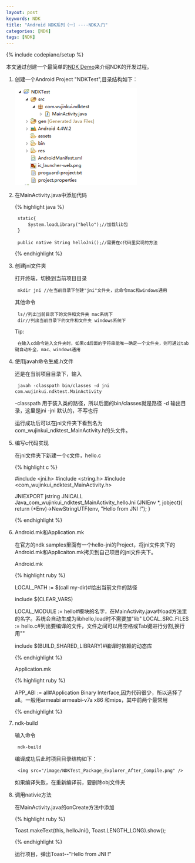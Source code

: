 ```yaml
---
layout: post
keywords: NDK
title: "Android NDK系列（一）----NDK入门"
categories: [NDK]
tags: [NDK]
---
```

{% include codepiano/setup %}

本文通过创建一个最简单的[NDK Demo](https://github.com/kui2015/NDKTest)来介绍NDK的开发过程。

1. 创建一个Android Project "NDKTest",目录结构如下：

    <img src="/image/NDKTest_Package_Explorer.png" />

2. 在MainActivity.java中添加代码

	{% highlight java %}
	
		static{
			System.loadLibrary("hello");//加载lib包
		}

		public native String helloJni();//需要在c代码里实现的方法
		
	{% endhighlight %}

3. 创建jni文件夹

	打开终端，切换到当前项目目录

		mkdir jni //在当前目录下创建"jni"文件夹，此命令mac和windows通用

	其他命令

		ls//列出当前目录下的文件和文件夹 mac系统下
		dir//列出当前目录下的文件和文件夹 windows系统下

	Tip:

		在输入cd命令进入文件夹时，如果cd后面的字符串能唯一确定一个文件夹，则可通过tab键自动补全，mac、windows通用

4. 使用javah命令生成.h文件

	还是在当前项目目录下，输入

		javah -classpath bin/classes -d jni com.wujinkui.ndktest.MainActivity
		
	-classpath 用于装入类的路径，所以后面的bin/classes就是路径
	-d         输出目录，这里是jni
	-jni       默认的，不写也行

	运行成功后可以在jni文件夹下看到名为com_wujinkui_ndktest_MainActivity.h的头文件。

5. 编写c代码实现

	在jni文件夹下新建一个c文件，hello.c

	{% highlight c %}

	#include <jni.h>
	#include <string.h>
	#include <com_wujinkui_ndktest_MainActivity.h>

	JNIEXPORT jstring JNICALL Java_com_wujinkui_ndktest_MainActivity_helloJni
	  (JNIEnv *, jobject){
		return (*Env)->NewStringUTF(env, "Hello from JNI !");
	}

	{% endhighlight %}

6. Android.mk和Application.mk

	在官方的ndk samples里面有一个hello-jni的Project，将jni文件夹下的Android.mk和Applicaiton.mk拷贝到自己项目的jni文件夹下。

    Android.mk

	{% highlight ruby %}

	LOCAL_PATH := $(call my-dir)#给出当前文件的路径

	include $(CLEAR_VARS)

	LOCAL_MODULE    := hello#模块的名字，在MainActivity.java中load方法里的名字。系统会自动生成为libhello,load时不需要加"lib"
	LOCAL_SRC_FILES := hello.c#列出要编译的文件，文件之间可以用空格或Tab键进行分割,换行用"\"

	include $(BUILD_SHARED_LIBRARY)#编译时依赖的动态库

	{% endhighlight %}

	Application.mk

	{% highlight ruby %}

	APP_ABI := all#Application Binary Interface,因为代码很少，所以选择了all。一般用armeabi armeabi-v7a x86 和mips，其中前两个最常用

	{% endhighlight %}

7. ndk-build

	输入命令

		ndk-build

	编译成功后此时项目目录结构如下：

		<img src="/image/NDKTest_Package_Explorer_After_Compile.png" />

	如果编译失败，在重新编译前，要删除obj文件夹

8. 调用nativie方法

	在MainActivity.java的onCreate方法中添加

	{% highlight ruby %}

	Toast.makeText(this, helloJni(), Toast.LENGTH_LONG).show();

	{% endhighlight %}

	运行项目，弹出Toast--"Hello from JNI !"
